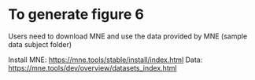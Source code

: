 # To generate figure 6

Users need to download MNE and use the data provided by MNE (sample data subject folder)

Install MNE: https://mne.tools/stable/install/index.html
Data: https://mne.tools/dev/overview/datasets_index.html
